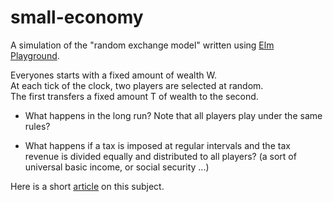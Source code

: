 # small-economy

A simulation of the "random exchange model" written using [Elm Playground](https://package.elm-lang.org/packages/evancz/elm-playground/latest/).

Everyones starts with a fixed amount of wealth W.  
At each tick of the clock, two players are selected at random.  
The first transfers a fixed amount T of wealth to the second.

- What happens in the long run? Note that all players play under the same rules?

- What happens if a tax is imposed at regular intervals and the tax revenue 
is divided equally and distributed to all players? (a sort of universal basic income, or social security ...)

Here is a short [article](https://scripta.io/s/jxxcarlson:wealth-and-the-random-exchange-model) on this subject.
